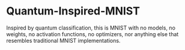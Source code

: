 # Quantum-Inspired-MNIST
Inspired by quantum classification, this is MNIST with no models, no weights, no activation functions, no optimizers, nor anything else that resembles traditional MNIST implementations.
